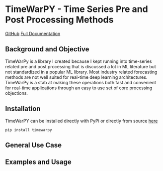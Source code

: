 # TimeWarPY - Time Series Pre and Post Processing Methods

[GitHub](https://github.com/celmore25/TimeWarPY)
[Full Documentation](https://timewarpy.readthedocs.io/en/latest/)

## Background and Objective

TimeWarPy is a library I created because I kept running into time-series related pre and post processing that is discussed a lot in ML literature but not standardized in a popular ML library. Most industry related forecasting methods are not well suited for real-time deep learning architectures. TimeWarPy is a stab at making these operations both fast and convenient for real-time applications through an easy to use set of core processing objections.

## Installation

TimeWarPY can be installed directly with PyPi or directly from source [here](https://github.com/celmore25/TimeWarPY)

```
pip install timewarpy
```

## General Use Case

## Examples and Usage
